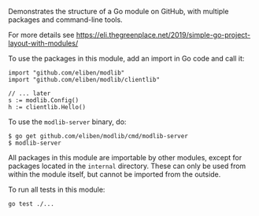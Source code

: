 Demonstrates the structure of a Go module on GitHub, with multiple packages and
command-line tools.

For more details see https://eli.thegreenplace.net/2019/simple-go-project-layout-with-modules/

To use the packages in this module, add an import in Go code and call it:

```
import "github.com/eliben/modlib"
import "github.com/eliben/modlib/clientlib"

// ... later
s := modlib.Config()
h := clientlib.Hello()
```

To use the `modlib-server` binary, do:

```
$ go get github.com/eliben/modlib/cmd/modlib-server
$ modlib-server
```

All packages in this module are importable by other modules, except for packages
located in the `internal` directory. These can only be used from within the
module itself, but cannot be imported from the outside.

To run all tests in this module:

```
go test ./...
```
